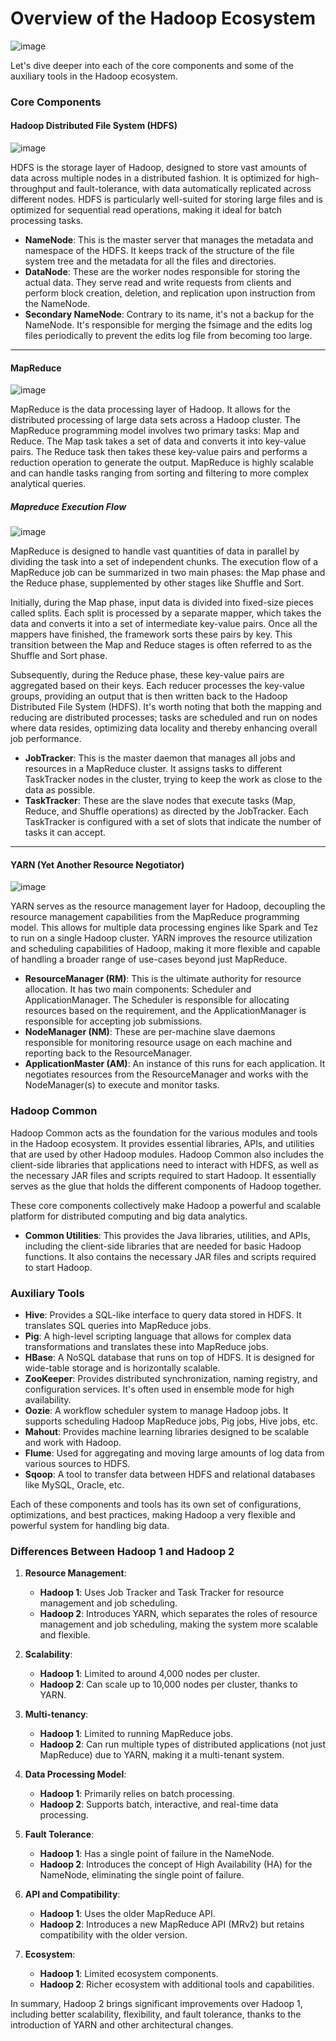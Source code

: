# Overview of the Hadoop Ecosystem

![image](https://github.com/ovokpus/Data-Engineering-with-Hadoop/blob/main/images/hadoop.png)

Let's dive deeper into each of the core components and some of the auxiliary tools in the Hadoop ecosystem.

### Core Components

#### Hadoop Distributed File System (HDFS)

![image](https://github.com/ovokpus/Data-Engineering-with-Hadoop/blob/main/images/Basic-Hadoop-Architecture.jpg)

HDFS is the storage layer of Hadoop, designed to store vast amounts of data across multiple nodes in a distributed fashion. It is optimized for high-throughput and fault-tolerance, with data automatically replicated across different nodes. HDFS is particularly well-suited for storing large files and is optimized for sequential read operations, making it ideal for batch processing tasks.

- **NameNode**: This is the master server that manages the metadata and namespace of the HDFS. It keeps track of the structure of the file system tree and the metadata for all the files and directories.
- **DataNode**: These are the worker nodes responsible for storing the actual data. They serve read and write requests from clients and perform block creation, deletion, and replication upon instruction from the NameNode.
- **Secondary NameNode**: Contrary to its name, it's not a backup for the NameNode. It's responsible for merging the fsimage and the edits log files periodically to prevent the edits log file from becoming too large.

---

#### MapReduce

![image](https://github.com/ovokpus/Data-Engineering-with-Hadoop/blob/main/images/MapReduce-architecture.jpg)

MapReduce is the data processing layer of Hadoop. It allows for the distributed processing of large data sets across a Hadoop cluster. The MapReduce programming model involves two primary tasks: Map and Reduce. The Map task takes a set of data and converts it into key-value pairs. The Reduce task then takes these key-value pairs and performs a reduction operation to generate the output. MapReduce is highly scalable and can handle tasks ranging from sorting and filtering to more complex analytical queries.

##### Mapreduce Execution Flow

![image](https://github.com/ovokpus/Data-Engineering-with-Hadoop/blob/main/images/mapreduce-job-execution-flow-1-1.jpg)

MapReduce is designed to handle vast quantities of data in parallel by dividing the task into a set of independent chunks. The execution flow of a MapReduce job can be summarized in two main phases: the Map phase and the Reduce phase, supplemented by other stages like Shuffle and Sort. 

Initially, during the Map phase, input data is divided into fixed-size pieces called splits. Each split is processed by a separate mapper, which takes the data and converts it into a set of intermediate key-value pairs. Once all the mappers have finished, the framework sorts these pairs by key. This transition between the Map and Reduce stages is often referred to as the Shuffle and Sort phase. 

Subsequently, during the Reduce phase, these key-value pairs are aggregated based on their keys. Each reducer processes the key-value groups, providing an output that is then written back to the Hadoop Distributed File System (HDFS). It's worth noting that both the mapping and reducing are distributed processes; tasks are scheduled and run on nodes where data resides, optimizing data locality and thereby enhancing overall job performance.

- **JobTracker**: This is the master daemon that manages all jobs and resources in a MapReduce cluster. It assigns tasks to different TaskTracker nodes in the cluster, trying to keep the work as close to the data as possible.
- **TaskTracker**: These are the slave nodes that execute tasks (Map, Reduce, and Shuffle operations) as directed by the JobTracker. Each TaskTracker is configured with a set of slots that indicate the number of tasks it can accept.


---

#### YARN (Yet Another Resource Negotiator)

![image](https://github.com/ovokpus/Data-Engineering-with-Hadoop/blob/main/images/Apache-YARN-architecture-min.jpg)

YARN serves as the resource management layer for Hadoop, decoupling the resource management capabilities from the MapReduce programming model. This allows for multiple data processing engines like Spark and Tez to run on a single Hadoop cluster. YARN improves the resource utilization and scheduling capabilities of Hadoop, making it more flexible and capable of handling a broader range of use-cases beyond just MapReduce.

- **ResourceManager (RM)**: This is the ultimate authority for resource allocation. It has two main components: Scheduler and ApplicationManager. The Scheduler is responsible for allocating resources based on the requirement, and the ApplicationManager is responsible for accepting job submissions.
- **NodeManager (NM)**: These are per-machine slave daemons responsible for monitoring resource usage on each machine and reporting back to the ResourceManager.
- **ApplicationMaster (AM)**: An instance of this runs for each application. It negotiates resources from the ResourceManager and works with the NodeManager(s) to execute and monitor tasks.

### Hadoop Common

Hadoop Common acts as the foundation for the various modules and tools in the Hadoop ecosystem. It provides essential libraries, APIs, and utilities that are used by other Hadoop modules. Hadoop Common also includes the client-side libraries that applications need to interact with HDFS, as well as the necessary JAR files and scripts required to start Hadoop. It essentially serves as the glue that holds the different components of Hadoop together.

These core components collectively make Hadoop a powerful and scalable platform for distributed computing and big data analytics.

- **Common Utilities**: This provides the Java libraries, utilities, and APIs, including the client-side libraries that are needed for basic Hadoop functions. It also contains the necessary JAR files and scripts required to start Hadoop.

### Auxiliary Tools

- **Hive**: Provides a SQL-like interface to query data stored in HDFS. It translates SQL queries into MapReduce jobs.
- **Pig**: A high-level scripting language that allows for complex data transformations and translates these into MapReduce jobs.
- **HBase**: A NoSQL database that runs on top of HDFS. It is designed for wide-table storage and is horizontally scalable.
- **ZooKeeper**: Provides distributed synchronization, naming registry, and configuration services. It's often used in ensemble mode for high availability.
- **Oozie**: A workflow scheduler system to manage Hadoop jobs. It supports scheduling Hadoop MapReduce jobs, Pig jobs, Hive jobs, etc.
- **Mahout**: Provides machine learning libraries designed to be scalable and work with Hadoop.
- **Flume**: Used for aggregating and moving large amounts of log data from various sources to HDFS.
- **Sqoop**: A tool to transfer data between HDFS and relational databases like MySQL, Oracle, etc.

Each of these components and tools has its own set of configurations, optimizations, and best practices, making Hadoop a very flexible and powerful system for handling big data.

### Differences Between Hadoop 1 and Hadoop 2

1. **Resource Management**:
   - **Hadoop 1**: Uses Job Tracker and Task Tracker for resource management and job scheduling.
   - **Hadoop 2**: Introduces YARN, which separates the roles of resource management and job scheduling, making the system more scalable and flexible.

2. **Scalability**:
   - **Hadoop 1**: Limited to around 4,000 nodes per cluster.
   - **Hadoop 2**: Can scale up to 10,000 nodes per cluster, thanks to YARN.

3. **Multi-tenancy**:
   - **Hadoop 1**: Limited to running MapReduce jobs.
   - **Hadoop 2**: Can run multiple types of distributed applications (not just MapReduce) due to YARN, making it a multi-tenant system.

4. **Data Processing Model**:
   - **Hadoop 1**: Primarily relies on batch processing.
   - **Hadoop 2**: Supports batch, interactive, and real-time data processing.

5. **Fault Tolerance**:
   - **Hadoop 1**: Has a single point of failure in the NameNode.
   - **Hadoop 2**: Introduces the concept of High Availability (HA) for the NameNode, eliminating the single point of failure.

6. **API and Compatibility**:
   - **Hadoop 1**: Uses the older MapReduce API.
   - **Hadoop 2**: Introduces a new MapReduce API (MRv2) but retains compatibility with the older version.

7. **Ecosystem**:
   - **Hadoop 1**: Limited ecosystem components.
   - **Hadoop 2**: Richer ecosystem with additional tools and capabilities.

In summary, Hadoop 2 brings significant improvements over Hadoop 1, including better scalability, flexibility, and fault tolerance, thanks to the introduction of YARN and other architectural changes.